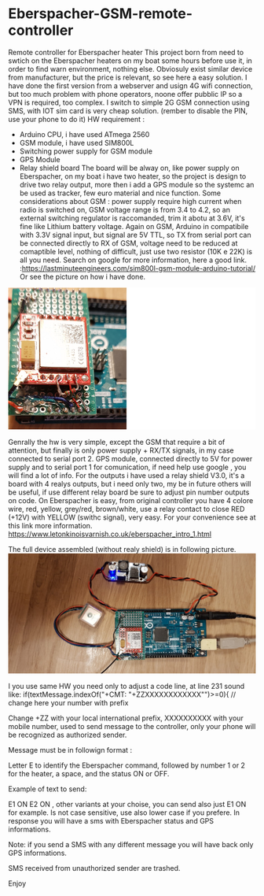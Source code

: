 # Eberspacher-GSM-remote-controller
Remote controller for Eberspacher heater
This project born from need to swtich on the Eberspacher heaters on my boat some hours before use it, in order to find warn environment, nothing else.
Obviosuly exist similar device from manufacturer, but the price is relevant, so see here a easy solution.
I have done the first version from a webserver and usign 4G wifi connection, but too much problem with phone operators, noone offer pubblic IP so a VPN is required, too complex. I switch to simple 2G GSM connection using SMS, with IOT sim card is very cheap solution. (rember to disable the PIN, use your phone to do it)
HW requirement :
- Arduino CPU, i have used ATmega 2560
- GSM module, i have used SIM800L
- Switching power supply for GSM module
- GPS Module
- Relay shield board
The board will be alway on, like power supply on Eberspacher, on my boat i have two heater, so the project is design to drive two relay output, more then i add a GPS module so the systemc an be used as tracker, few euro material and nice function.
Some considerations about GSM :
power supply require high current when radio is switched on, GSM voltage range is from 3.4 to 4.2, so an external switching regulator is raccomanded, trim it abotu at 3.6V, it's fine like Lithium battery voltage.
Again on GSM, Arduino in compatibile with 3.3V signal input, but signal are 5V TTL, so TX from serial port can be connected directly to RX of GSM, voltage need to be reduced at comaptible level, nothing of difficult, just use two resistor (10K e 22K) is all you need. Search on google for more information, here a good link. :https://lastminuteengineers.com/sim800l-gsm-module-arduino-tutorial/ 
Or see the picture on how i have done.

 ![Eberspacher-GSM-remote-controller](/gsm_resistors.png )

Genrally the hw is very simple, except the GSM that require a bit of attention, but finally is only power supply + RX/TX signals, in my case connected to serial port 2.
GPS module, connected directly to 5V for power supply and to serial port 1 for comunication, if need help use google , you will find a lot of info.
For the outputs i have used a relay shield V3.0, it's a board with 4 realys outputs, but i need only two, my be in future others will be useful, if use different relay board be sure to adjust pin number outputs on code. 
On Eberspacher is easy, from original controller you have 4 colore wire, red, yellow, grey/red, brown/white, use a relay contact to close RED (+12V) with YELLOW (swithc signal), very easy. For your convenience see at this link more information. https://www.letonkinoisvarnish.co.uk/eberspacher_intro_1.html

The full device assembled (without realy shield) is in following picture.
 ![Eberspacher-GSM-remote-controller](/controller.jpg )

I you use same HW you need only to adjust a code line, at line 231 sound like:
    if(textMessage.indexOf("+CMT: \"+ZZXXXXXXXXXXXX\"")>=0){  // change here your number with prefix
    
Change +ZZ with your local international prefix, XXXXXXXXXX with your mobile number, used to send message to the controller, only your phone will be recognized as authorized sender.

Message must be in followign format :

Letter E to identify the Eberspacher command, followed by number 1 or 2 for the heater, a space, and the status ON or OFF. 

Example of text to send:

E1 ON E2 ON , other variants at your choise, you can send also just E1 ON for example. Is not case sensitive, use also lower case if you prefere.
In response you will have a sms with Eberspacher status and GPS informations.

Note: if you send a SMS with any different message you will have back only GPS informations.

SMS received from unauthorized sender are trashed.

Enjoy
